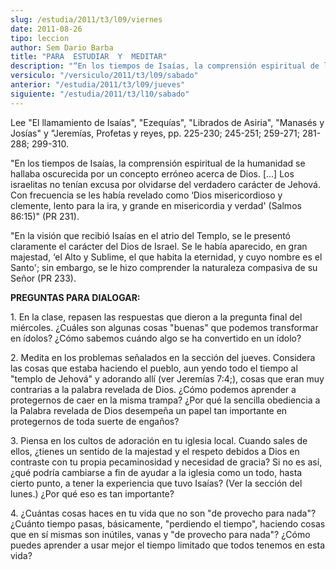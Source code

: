 ```yaml
---
slug: /estudia/2011/t3/l09/viernes
date: 2011-08-26
tipo: leccion
author: Sem Dario Barba
title: "PARA  ESTUDIAR  Y  MEDITAR"
description: "“En los tiempos de Isaías, la comprensión espiritual de la humanidad se hallaba  oscurecida por un concepto erróneo acerca de Dios. [...] Los israelitas no  tenían excusa por olvidarse del verdadero carácter de Jehová.'"
versiculo: "/versiculo/2011/t3/l09/sabado"
anterior: "/estudia/2011/t3/l09/jueves"
siguiente: "/estudia/2011/t3/l10/sabado"
---
```


Lee "El llamamiento de Isaías", "Ezequías", "Librados de Asiria", "Manasés y Josías" y "Jeremías, Profetas y reyes, pp. 225-230; 245-251; 259-271; 281-288; 299-310.

"En los tiempos de Isaías, la comprensión espiritual de la humanidad se hallaba oscurecida por un concepto erróneo acerca de Dios. [...] Los israelitas no tenían excusa por olvidarse del verdadero carácter de Jehová. Con frecuencia se les había revelado como ‘Dios misericordioso y clemente, lento para la ira, y grande en misericordia y verdad' (Salmos 86:15)" (PR 231).

"En la visión que recibió Isaías en el atrio del Templo, se le presentó claramente el carácter del Dios de Israel. Se le había aparecido, en gran majestad, ‘el Alto y Sublime, el que habita la eternidad, y cuyo nombre es el Santo'; sin embargo, se le hizo comprender la naturaleza compasiva de su Señor (PR 233).

**PREGUNTAS PARA DIALOGAR:**

1\. En la clase, repasen las respuestas que dieron a la pregunta final del miércoles. ¿Cuáles son algunas cosas "buenas" que podemos transformar en ídolos? ¿Cómo sabemos cuándo algo se ha convertido en un ídolo?

2\. Medita en los problemas señalados en la sección del jueves. Considera las cosas que estaba haciendo el pueblo, aun yendo todo el tiempo al "templo de Jehová" y adorando allí (ver Jeremías 7:4;), cosas que eran muy contrarias a la palabra revelada de Dios. ¿Cómo podemos aprender a protegernos de caer en la misma trampa? ¿Por qué la sencilla obediencia a la Palabra revelada de Dios desempeña un papel tan importante en protegernos de toda suerte de engaños?

3\. Piensa en los cultos de adoración en tu iglesia local. Cuando sales de ellos, ¿tienes un sentido de la majestad y el respeto debidos a Dios en contraste con tu propia pecaminosidad y necesidad de gracia? Si no es así, ¿qué podría cambiarse a fin de ayudar a la iglesia como un todo, hasta cierto punto, a tener la experiencia que tuvo Isaías? (Ver la sección del lunes.) ¿Por qué eso es tan importante?

4\. ¿Cuántas cosas haces en tu vida que no son "de provecho para nada"? ¿Cuánto tiempo pasas, básicamente, "perdiendo el tiempo", haciendo cosas que en sí mismas son inútiles, vanas y "de provecho para nada"? ¿Cómo puedes aprender a usar mejor el tiempo limitado que todos tenemos en esta vida?
